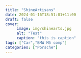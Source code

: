 ```yaml
---
title: "ShineArtisans"
date: 2024-01-16T18:51:01+11:00
draft: false
cover:
     image: img/shinearts.jpg
     alt: "Test"
     caption: "this is caption"
tags: ["Car","BMW M5 comp"]
categories: ["Porsche"]
---
```

